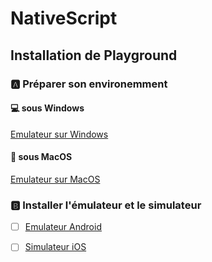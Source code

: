 # NativeScript 


## Installation de Playground 

### :a: Préparer son environemment

#### :computer: sous Windows

[Emulateur sur Windows](Windows.md)

#### :apple: sous MacOS

[Emulateur sur MacOS](Environment-MacOS.md)

### :b: Installer l'émulateur et le simulateur


- [ ] [Emulateur Android](android)

- [ ] [Simulateur iOS](iOS)

